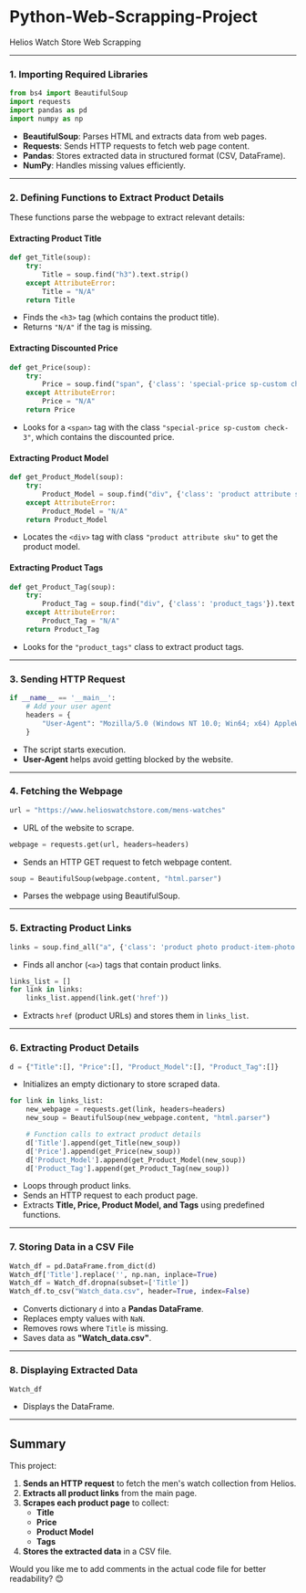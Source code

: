 # Python-Web-Scrapping-Project
Helios Watch Store Web Scrapping

---

### **1. Importing Required Libraries**
```python
from bs4 import BeautifulSoup
import requests
import pandas as pd
import numpy as np
```
- **BeautifulSoup**: Parses HTML and extracts data from web pages.
- **Requests**: Sends HTTP requests to fetch web page content.
- **Pandas**: Stores extracted data in structured format (CSV, DataFrame).
- **NumPy**: Handles missing values efficiently.

---

### **2. Defining Functions to Extract Product Details**
These functions parse the webpage to extract relevant details:

#### **Extracting Product Title**
```python
def get_Title(soup):
    try:
        Title = soup.find("h3").text.strip()
    except AttributeError:
        Title = "N/A"
    return Title
```
- Finds the `<h3>` tag (which contains the product title).
- Returns `"N/A"` if the tag is missing.

#### **Extracting Discounted Price**
```python
def get_Price(soup):
    try:
        Price = soup.find("span", {'class': 'special-price sp-custom check-3'}).text.strip()
    except AttributeError:
        Price = "N/A"
    return Price
```
- Looks for a `<span>` tag with the class `"special-price sp-custom check-3"`, which contains the discounted price.

#### **Extracting Product Model**
```python
def get_Product_Model(soup):
    try:
        Product_Model = soup.find("div", {'class': 'product attribute sku'}).text.strip()
    except AttributeError:
        Product_Model = "N/A"
    return Product_Model
```
- Locates the `<div>` tag with class `"product attribute sku"` to get the product model.

#### **Extracting Product Tags**
```python
def get_Product_Tag(soup):
    try:
        Product_Tag = soup.find("div", {'class': 'product_tags'}).text.strip()
    except AttributeError:
        Product_Tag = "N/A"
    return Product_Tag
```
- Looks for the `"product_tags"` class to extract product tags.

---

### **3. Sending HTTP Request**
```python
if __name__ == '__main__':
    # Add your user agent
    headers = {
        "User-Agent": "Mozilla/5.0 (Windows NT 10.0; Win64; x64) AppleWebKit/537.36 (KHTML, like Gecko) Chrome/131.0.0.0 Safari/537.36"
    }
```
- The script starts execution.
- **User-Agent** helps avoid getting blocked by the website.

---

### **4. Fetching the Webpage**
```python
url = "https://www.helioswatchstore.com/mens-watches"
```
- URL of the website to scrape.

```python
webpage = requests.get(url, headers=headers)
```
- Sends an HTTP GET request to fetch webpage content.

```python
soup = BeautifulSoup(webpage.content, "html.parser")
```
- Parses the webpage using BeautifulSoup.

---

### **5. Extracting Product Links**
```python
links = soup.find_all("a", {'class': 'product photo product-item-photo'})
```
- Finds all anchor (`<a>`) tags that contain product links.

```python
links_list = []
for link in links:
    links_list.append(link.get('href'))
```
- Extracts `href` (product URLs) and stores them in `links_list`.

---

### **6. Extracting Product Details**
```python
d = {"Title":[], "Price":[], "Product_Model":[], "Product_Tag":[]}
```
- Initializes an empty dictionary to store scraped data.

```python
for link in links_list:
    new_webpage = requests.get(link, headers=headers)
    new_soup = BeautifulSoup(new_webpage.content, "html.parser")

    # Function calls to extract product details
    d['Title'].append(get_Title(new_soup))
    d['Price'].append(get_Price(new_soup))
    d['Product_Model'].append(get_Product_Model(new_soup))
    d['Product_Tag'].append(get_Product_Tag(new_soup))
```
- Loops through product links.
- Sends an HTTP request to each product page.
- Extracts **Title, Price, Product Model, and Tags** using predefined functions.

---

### **7. Storing Data in a CSV File**
```python
Watch_df = pd.DataFrame.from_dict(d)
Watch_df['Title'].replace('', np.nan, inplace=True)
Watch_df = Watch_df.dropna(subset=['Title'])
Watch_df.to_csv("Watch_data.csv", header=True, index=False)
```
- Converts dictionary `d` into a **Pandas DataFrame**.
- Replaces empty values with `NaN`.
- Removes rows where `Title` is missing.
- Saves data as **"Watch_data.csv"**.

---

### **8. Displaying Extracted Data**
```python
Watch_df
```
- Displays the DataFrame.

---

## **Summary**
This project:
1. **Sends an HTTP request** to fetch the men's watch collection from Helios.
2. **Extracts all product links** from the main page.
3. **Scrapes each product page** to collect:
   - **Title**
   - **Price**
   - **Product Model**
   - **Tags**
4. **Stores the extracted data** in a CSV file.

Would you like me to add comments in the actual code file for better readability? 😊
